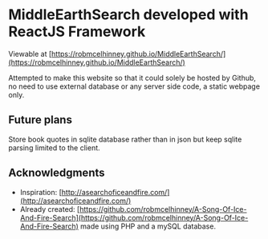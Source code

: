 # MiddleEarthSearch developed with ReactJS Framework
Viewable at [https://robmcelhinney.github.io/MiddleEarthSearch/](https://robmcelhinney.github.io/MiddleEarthSearch/)

Attempted to make this website so that it could solely be hosted by Github, no need to use external database or any server side code, a static webpage only.


## Future plans
Store book quotes in sqlite database rather than in json but keep sqlite parsing limited to the client.


## Acknowledgments
* Inspiration: [http://asearchoficeandfire.com/](http://asearchoficeandfire.com/)
* Already created: [https://github.com/robmcelhinney/A-Song-Of-Ice-And-Fire-Search](https://github.com/robmcelhinney/A-Song-Of-Ice-And-Fire-Search) made using PHP and a mySQL database.
